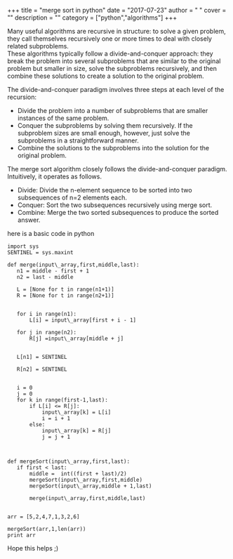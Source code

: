 
+++
title = "merge sort in python"
date = "2017-07-23"
author = " "
cover = ""
description = ""
category = ["python","algorithms"]
+++

Many useful algorithms are recursive in structure: to solve a given problem, they call themselves recursively one or more times to deal with closely related subproblems.    
  These algorithms typically follow a divide-and-conquer approach: they break the problem into several subproblems that are similar to the original problem but smaller in size, solve the subproblems recursively, and then combine these solutions to create a solution to the original problem.    
  
 The divide-and-conquer paradigm involves three steps at each level of the recursion:    
  * Divide the problem into a number of subproblems that are smaller instances of the same problem.
 * Conquer the subproblems by solving them recursively. If the subproblem sizes are small enough, however, just solve the subproblems in a straightforward manner.
 * Combine the solutions to the subproblems into the solution for the original problem.
 
   
 The merge sort algorithm closely follows the divide-and-conquer paradigm. Intuitively, it operates as follows.    
  
 * Divide: Divide the n-element sequence to be sorted into two subsequences of n=2 elements each.
 * Conquer: Sort the two subsequences recursively using merge sort.
 * Combine: Merge the two sorted subsequences to produce the sorted answer.
 
    
 

 here is a basic code in python

    
 

 ```from \_\_future\_\_ import division
import sys
SENTINEL = sys.maxint

def merge(input\_array,first,middle,last):
    n1 = middle - first + 1
    n2 = last - middle

    L = [None for t in range(n1+1)]
    R = [None for t in range(n2+1)]

    
    for i in range(n1):
        L[i] = input\_array[first + i - 1]
        
    for j in range(n2):
        R[j] =input\_array[middle + j]
         

    L[n1] = SENTINEL
     
    R[n2] = SENTINEL
     

    i = 0
    j = 0 
    for k in range(first-1,last): 
        if L[i] <= R[j]:
            input\_array[k] = L[i]
            i = i + 1
        else:
            input\_array[k] = R[j]
            j = j + 1



def mergeSort(input\_array,first,last):
    if first < last:
        middle =  int((first + last)/2) 
        mergeSort(input\_array,first,middle)
        mergeSort(input\_array,middle + 1,last)
        
        merge(input\_array,first,middle,last)


arr = [5,2,4,7,1,3,2,6]
 
mergeSort(arr,1,len(arr))
print arr
```
 Hope this helps ;)



